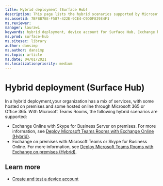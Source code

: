 ```yaml
---
title: Hybrid deployment (Surface Hub)
description: This page lists the hybrid scenarios supported by Microsoft Teams Rooms.
ms.assetid: 7BFBB7BE-F587-422E-9CE4-C9DDF829E4F1
ms.reviewer: 
manager: laurawi
keywords: hybrid deployment, device account for Surface Hub, Exchange hosted on-prem, Exchange hosted online
ms.prod: surface-hub
ms.sitesec: library
author: dansimp
ms.author: dansimp
ms.topic: article
ms.date: 04/01/2021
ms.localizationpriority: medium
---
```


# Hybrid deployment (Surface Hub)

In a hybrid deployment,your organization has a mix of services, with some hosted on premises and some hosted online through Microsoft 365 or Office 365. With Microsoft Teams Rooms, the following hybrid scenarios are supported:

- Exchange Online with Skype for Business Server on premises. For more information, see [Deploy Microsoft Teams Rooms with Exchange Online (Hybrid)](https://learn.microsoft.com/microsoftteams/rooms/with-exchange-online).
- Exchange on premises with Microsoft Teams or Skype for Business Online. For more information, see [Deploy Microsoft Teams Rooms with Exchange on premises (Hybrid)](https://learn.microsoft.com/microsoftteams/rooms/with-exchange-on-premises).

## Learn more

- [Create and test a device account](create-and-test-a-device-account-surface-hub.md)
